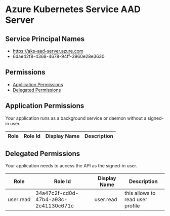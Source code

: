 # Azure Kubernetes Service AAD Server
## Service Principal Names
- https://aks-aad-server.azure.com
- 6dae42f8-4368-4678-94ff-3960e28e3630

 ## Permissions
- [Application Permissions](#application-permissions)
- [Delegated Permissions](#delegated-permissions)

## Application Permissions
Your application runs as a background service or daemon without a signed-in user.

| Role | Role Id | Display Name | Description |
|---|---|---|---|

## Delegated Permissions
Your application needs to access the API as the signed-in user. 

| Role | Role Id | Display Name | Description |
|---|---|---|---|
| user.read | 34a47c2f-cd0d-47b4-a93c-2c41130c671c | user.read | this allows to read user profile |


